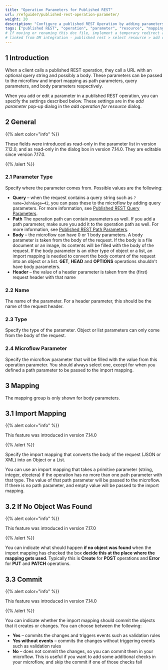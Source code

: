 ```yaml
---
title: "Operation Parameters for Published REST"
url: /refguide7/published-rest-operation-parameter/
weight: 20
description: "Configure a published REST Operation by adding parameters to an operation "
tags: ["published REST", "operation", "parameter", "resource", "mapping", "not found", "commit"]
# If moving or renaming this doc file, implement a temporary redirect and let the respective team know they should update the URL in the product. See Mapping to Products for more details.
# linked from DM integration - published rest > select resource > add operation for resource > add parameter > help)
---
```


## 1 Introduction

When a client calls a published REST operation, they call a URL with an optional query string and possibly a body. These parameters can be passed to the microflow and import mapping as path parameters, query parameters, and body parameters respectively.

<!-- needs clarifying, 2 things cannot map to three things 'respectively' -->

When you add or edit a parameter in a published REST operation, you can specify the settings described below. These settings are in the *add parameter* pop-up dialog in the *add operation for resource* dialog.

## 2 General

{{% alert color="info" %}}

These fields were introduced as read-only in the parameter list in version 7.12.0, and as read-only in the dialog box in version 7.14.0. They are editable since version 7.17.0.

{{% /alert %}}

### 2.1 Parameter Type

Specify where the parameter comes from. Possible values are the following:

* **Query** – when the request contains a query string such as `?name=John&age=42`, you can pass these to the microflow by adding query parameters. For more information, see [Published REST Query Parameters](/refguide7/published-rest-query-parameters/).
* **Path** The operation path can contain parameters as well. If you add a path parameter, make sure you add it to the operation path as well. For more information, see [Published REST Path Parameters](/refguide7/published-rest-path-parameters/).
* **Body** – the microflow can have 0 or 1 body parameters. A body parameter is taken from the body of the request. If the body is a file document or an image, its contents will be filled with the body of the request. If the body parameter is an other type of object or a list, an import mapping is needed to convert the body content of the request into an object or a list. **GET**, **HEAD** and **OPTIONS** operations shouldn't have body parameters.
* **Header** – the value of a header parameter is taken from the (first) request header with that name

### 2.2 Name

The name of the parameter. For a header parameter, this should be the name of the request header.

### 2.3 Type

Specify the type of the parameter. Object or list parameters can only come from the body of the request.

### 2.4 Microflow Parameter

Specify the microflow parameter that will be filled with the value from this operation parameter. You should always select one, except for when you defined a path parameter to be passed to the import mapping.

## 3 Mapping

The mapping group is only shown for body parameters.

## 3.1 Import Mapping

{{% alert color="info" %}}

This feature was introduced in version 7.14.0

{{% /alert %}}

Specify the import mapping that converts the body of the request (JSON or XML) into an Object or a List.

You can use an import mapping that takes a primitive parameter (string, integer, etcetera) if the operation has no more than one path parameter with that type. The value of that path parameter will be passed to the microflow. If there is no path parameter, and empty value will be passed to the import mapping.

## 3.2 If No Object Was Found

{{% alert color="info" %}}

This feature was introduced in version 7.17.0

{{% /alert %}}

You can indicate what should happen **if no object was found** when the import mapping has checked the box **decide this at the place where the mapping gets used**. Typically this is **Create** for **POST** operations and **Error** for **PUT** and **PATCH** operations.

## 3.3 Commit

{{% alert color="info" %}}

This feature was introduced in version 7.14.0

{{% /alert %}}

You can indicate whether the import mapping should commit the objects that it creates or changes. You can choose between the following:

* **Yes** – commits the changes and triggers events such as validation rules
* **Yes without events** – commits the changes without triggering events such as validation rules
* **No** – does not commit the changes, so you can commit them in your microflow. This is useful if you want to add some additional checks in your microflow, and skip the commit if one of those checks fail
